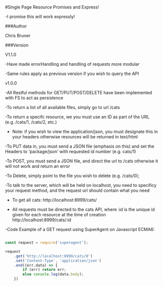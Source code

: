 #Single Page Resource Promises and Express!

-I promise this will work expressly!

###Author

Chris Bruner

###Version

V1.1.0

-Have made errorHandling and handling of requests more modular

-Same rules apply as previous version if you wish to query the API

v1.0.0

-All Restful methods for GET/PUT/POST/DELETE have been implemented with FS to act as persistence

-To return a list of all available files, simply go to url /cats

-To return a specifc resource, we you must use an ID as part of the URL (e.g. /cats/1, /cats/2, etc.)

* Note: if you wish to view the application/json, you must designate this in your headers otherwise resources will be returned in text/html

-To PUT data in, you must send a JSON file (emphasis on this) and set the Headers to 'package/json' with requested id number (e.g. cats/1)

-To POST, you must send a JSON file, and direct the url to /cats otherwise it will not work and return an error

-To Delete, simply point to the file you wish to delete (e.g. /cats/0);

-To talk to the server, which will be held on localhost, you need to specificy your request method, and the request url should contain what you need

* To get all cats: http://localhost:8999/cats/

* All requests must be directed to the cats API, where :id is the unique id given for each resource at the time of creation http://localhost:8999/cats/:id

-Code Example of a GET request using SuperAgent on Javascript ECMA6:

```javascript

const request = require('superagent');

request
    .get('http://localhost:8999/cats/0')
    .set('Content-Type', 'application/json')
    .end((err,data) => {
        if (err) return err;
        else console.log(data.body);
    })

```